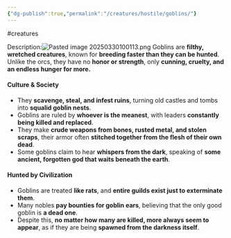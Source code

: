 ```yaml
---
{"dg-publish":true,"permalink":"/creatures/hostile/goblins/"}
---
```


#creatures

Description:![Pasted image 20250330100113.png](/img/user/Images/Pasted%20image%2020250330100113.png)
Goblins are **filthy, wretched creatures**, known for **breeding faster than they can be hunted**. Unlike the orcs, they have no **honor or strength**, only **cunning, cruelty, and an endless hunger for more.**

#### **Culture & Society**

- They **scavenge, steal, and infest ruins**, turning old castles and tombs into **squalid goblin nests**.
- Goblins are ruled by **whoever is the meanest**, with leaders **constantly being killed and replaced**.
- They make **crude weapons from bones, rusted metal, and stolen scraps**, their armor often **stitched together from the flesh of their own dead**.
- Some goblins claim to hear **whispers from the dark**, speaking of **some ancient, forgotten god that waits beneath the earth**.

#### **Hunted by Civilization**

- Goblins are treated **like rats**, and **entire guilds exist just to exterminate them**.
- Many nobles **pay bounties for goblin ears**, believing that the only good goblin is **a dead one**.
- Despite this, **no matter how many are killed, more always seem to appear**, as if they are being **spawned from the darkness itself**.